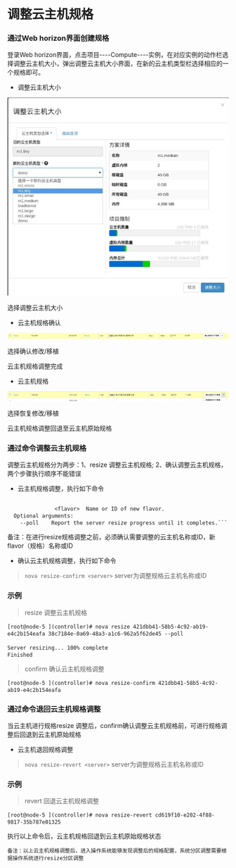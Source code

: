 # 调整云主机规格

### 通过Web horizon界面创建规格

 登录Web horizon界面，点击项目----Compute----实例，在对应实例的动作栏选择调整云主机大小，弹出调整云主机大小界面，在新的云主机类型栏选择相应的一个规格即可。

* 调整云主机大小

![Flavors_Create](../Picture/flavors_resize.jpeg)

选择调整云主机大小

* 云主机规格确认

![Flavors_Create](../Picture/flavor_resize2.jpg)

选择确认修改/移植

云主机规格调整完成

* 云主机规格

![Flavors_Create](../Picture/flavors_resize3.jpg)

选择恢复修改/移植

云主机规格调整回退至云主机原始规格

### 通过命令调整云主机规格

调整云主机规格分为两步：1、resize 调整云主机规格; 2、确认调整云主机规格，两个步骤执行顺序不能错误

* 云主机规格调整，执行如下命令

> ``` nova resize  <server>  Name or ID of server.
                   <flavor>  Name or ID of new flavor.
	  Optional arguments:
	    --poll    Report the server resize progress until it completes.```
备注：在进行resize规格调整之前，必须确认需要调整的云主机名称或ID，新flavor（规格）名称或ID

* 确认云主机规格调整，执行如下命令

> ``` nova resize-confirm <server> ``` server为调整规格云主机名称或ID

### 示例

> resize 调整云主机规格

```
[root@node-5 ](controller)# nova resize 421dbb41-58b5-4c92-ab19-e4c2b154eafa 38c7184e-0a69-48a3-a1c6-962a5f62de45 --poll

Server resizing... 100% complete
Finished

```

> confirm 确认云主机规格调整

```
[root@node-5 ](controller)# nova resize-confirm 421dbb41-58b5-4c92-ab19-e4c2b154eafa

```

### 通过命令退回云主机规格调整

当云主机进行规格resize 调整后，confirm确认调整云主机规格前，可进行规格调整后回退到云主机原始规格

* 云主机退回规格调整

> ``` nova resize-revert <server> ``` server为调整规格云主机名称或ID

### 示例

> revert 回退云主机规格调整

```
[root@node-5 ](controller)# nova resize-revert cd619f10-e202-4f88-9817-35b787e01325

```

执行以上命令后，云主机规格回退到云主机原始规格状态


`备注：以上云主机规格调整后，进入操作系统能够发现调整后的规格配置，系统分区调整需要根据操作系统进行resize分区调整`
